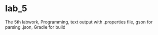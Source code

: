 # lab_5
 The 5th labwork, Programming, text output with .properties file, gson for parsing .json, Gradle for build
